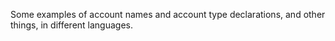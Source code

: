 Some examples of account names and account type declarations, and other things, in different languages.
